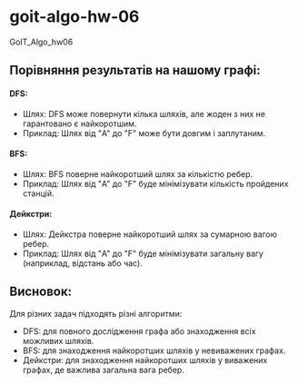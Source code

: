 # goit-algo-hw-06

GoIT_Algo_hw06

## Порівняння результатів на нашому графі:

#### DFS:

- Шлях: DFS може повернути кілька шляхів, але жоден з них не гарантовано є
  найкоротшим.
- Приклад: Шлях від "A" до "F" може бути довгим і заплутаним.

#### BFS:

- Шлях: BFS поверне найкоротший шлях за кількістю ребер.
- Приклад: Шлях від "A" до "F" буде мінімізувати кількість пройдених станцій.

#### Дейкстри:

- Шлях: Дейкстра поверне найкоротший шлях за сумарною вагою ребер.
- Приклад: Шлях від "A" до "F" буде мінімізувати загальну вагу (наприклад,
  відстань або час).

## Висновок:

Для різних задач підходять різні алгоритми:

- DFS: для повного дослідження графа або знаходження всіх можливих шляхів.
- BFS: для знаходження найкоротших шляхів у невиважених графах.
- Дейкстри: для знаходження найкоротших шляхів у виважених графах, де важлива
  загальна вага ребер.
